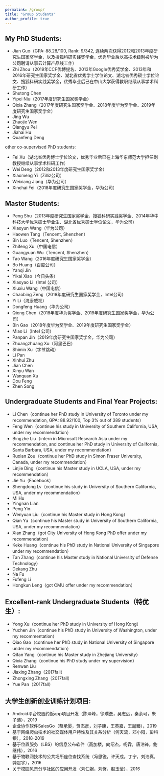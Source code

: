 ```yaml
---
permalink: /group/
title: "Group Students"
author_profile: true
---
```


## My PhD Students:

* Jian Guo（GPA: 88.28/100, Rank: 9/342, 连续两次获得2012和2013年度研究生国家奖学金，以及搜狐科研实践奖学金，优秀毕业后以高技术级别被华为公司聘请从事云计算产品线工作）
* Zhi Zhou（2019年CCF优博提名、2013年Google优秀奖学金、2013年和2016年研究生国家奖学金、湖北省优秀学士学位论文、湖北省优秀硕士学位论文、搜狐科研实践奖学金，优秀毕业后已在中山大学获得教职继续从事学术科研工作）
* Shutong Chen
* Yipei Niu（2017年度研究生国家奖学金）
* Qixia Zhang（2017年度研究生国家奖学金、2018年度华为奖学金、2019年度研究生国家奖学金）
* Jing Wu
* Zhaojie Wen
* Qiangyu Pei
* Jiahai Hu
* Quanfeng Deng

other co-supervised PhD students: 
* Fei Xu（湖北省优秀博士学位论文，优秀毕业后已在上海华东师范大学担任副教授继续从事学术科研工作）
* Wei Deng（2012和2013年度研究生国家奖学金）
* Xiaomeng Yi（Zilliz公司）
* Weixiang Jiang（华为公司）
* Xinchai Fei（2018年度研究生国家奖学金，华为公司）

## Master Students:

* Peng Shu（2013年度研究生国家奖学金、搜狐科研实践奖学金、2014年华中科技大学优秀硕士毕业生、湖北省优秀硕士学位论文，华为公司）
* Xiaoyun Wang（华为公司）
* Haowen Tang（Tencent, Shenzhen）
* Bin Luo（Tencent, Shenzhen）
* Zhifeng Xu（中国电信）
* Guangyuan Wu（Tencent, Shenzhen）
* Tao Wang（2016年度研究生国家奖学金）
* Bo Huang（百度公司）
* Yanqi Jin
* Yikai Xiao（今日头条）
* Xiaoyao Li（Intel 公司）
* Xiuxiu Wang（中国电信）
* Chaobing Zeng（2018年度研究生国家奖学金，Intel公司）
* Yi Li（海康威视）
* Dongfeng Huang（华为公司）
* Qiong Chen（2018年度华为奖学金、2019年度研究生国家奖学金，华为公司）
* Bin Gao（2018年度华为奖学金、2019年度研究生国家奖学金）
* Miao Li（Intel 公司）
* Panpan Jin（2019年度研究生国家奖学金，华为公司）
* Zhuangzhuang Xu（阿里巴巴）
* Shimin Xu（字节跳动）
* Li Pan
* Xinhui Zhu
* Jian Chen
* Xinyu Wan
* Wanquan Xu
* Dou Feng
* Zhen Song

## Undergraduate Students and Final Year Projects:

* Li Chen（continue her PhD study in University of Toronto under my recommendation, GPA: 88.92/100, Top 3% out of 389 students）
* Feng Wen（continue his study in University of Southern California, USA, under my recommendation）
* Bingzhe Liu（intern in Microsoft Research Asia under my recommendation, and continue her PhD study in University of California, Santa Barbara, USA, under my recommendation）
* Ruolan Zou（continue her PhD study in Simon Fraser University, Canada, under my recommendation）
* Linjie Ding（continue his Master study in UCLA, USA, under my recommendation）
* Jie Yu（Facebook）
* Shengdong Lv（continue his study in University of Southern California, USA, under my recommendation）
* Mi Hu
* Yingnan Lian
* Peng Yin
* Wenyuan Liu（continue his Master study in Hong Kong）
* Qian Yu（continue his Master study in University of Southern California, USA, under my recommendation）
* Xian Zhang（got City University of Hong Kong PhD offer under my recommendation）
* Keke Huang（continue his PhD study in National University of Singapore under my recommendation）
* Tan Zhang（continue his Master study in National University of Defense Technology）
* Dekang Zhu
* Na Fu
* Fufeng Li
* Hongkun Leng（got CMU offer under my recommendation）

## Excellent-rank Undergraduate Students（特优生）:

* Yong Xu（continue her PhD study in University of Hong Kong）
* Yuchen Jin（continue his PhD study in University of Washington, under my recommentation）
* Qiao Gao（continue her PhD study in National University of Singapore under my recommendation）
* Qifan Yang（continue his Master study in Zhejiang University）
* Qixia Zhang（continue his PhD study under my supervision）
* Renwan Liu
* Jiaxing Zhang（2017fall）
* Zhongxing Zhang（2017fall）
* Yue Pan（2017fall）

## 大学生创新创业训练计划项目:

* Android平台校园约饭app项目开发（陈泽峰，徐璞逸，吴志远，秦余可，朱子涛），2019
* 企业协作软件SalesGo（蔡承晏，贺杰彦，刘子康，王英嘉，王胤臻），2019
* 基于网络爬虫技术的社交媒体用户特性及其关系分析（何天流，邓小阳，彭科银），2018-2019
* 基于位置服务（LBS）的信息公布软件（高加楼，向绍杰，杨霖，唐浩锋，鲍继伟），2016
* 基于物联网技术的公共场所座位查找系统（冯思锐，许天成，丁宁，刘浩真，龚震宇），2016
* 关于校园风景分享社区的应用开发（刘仁婉，刘贺，赵玉莹），2016
